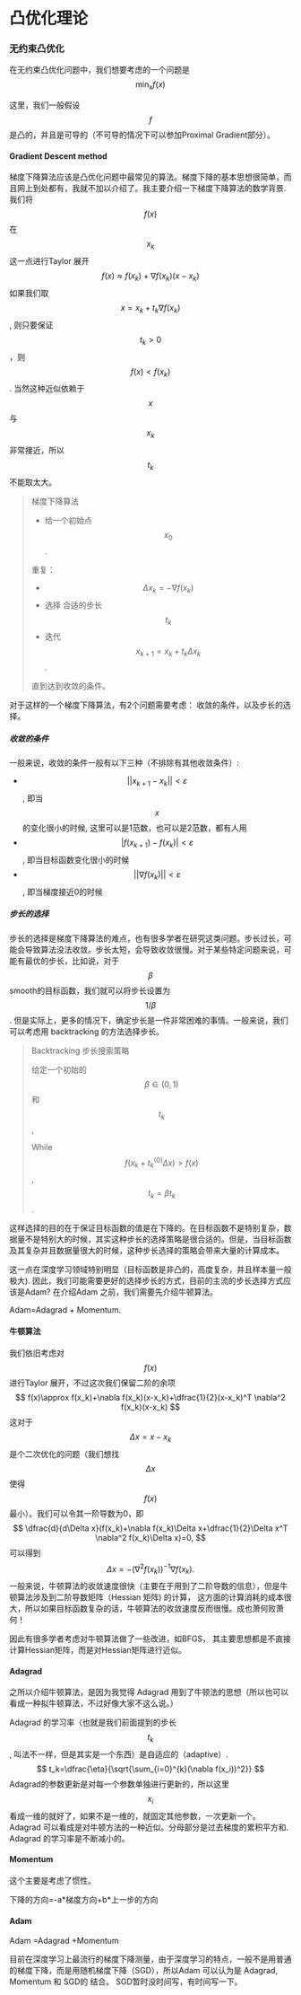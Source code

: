 # 凸优化理论

### 无约束凸优化

在无约束凸优化问题中，我们想要考虑的一个问题是
$$
\min_{x} f(x)
$$

这里，我们一般假设 $$f$$ 是凸的，并且是可导的（不可导的情况下可以参加Proximal Gradient部分）。

#### Gradient Descent method

梯度下降算法应该是凸优化问题中最常见的算法。梯度下降的基本思想很简单，而且网上到处都有，我就不加以介绍了。我主要介绍一下梯度下降算法的数学背景. 我们将 $$f(x)$$ 在 $$x_k$$这一点进行Taylor 展开
$$
f(x)\approx f(x_k)+\nabla f(x_k)(x-x_k)
$$
如果我们取 $$x=x_k+t_k \nabla f(x_k)$$, 则只要保证 $$t_k>0$$，则 $$f(x)<f(x_k)$$. 当然这种近似依赖于 $$x$$ 与 $$x_k$$ 非常接近，所以 $$t_k$$ 不能取太大。

> 梯度下降算法
>
> * 给一个初始点 $$x_0$$.
>
> 重复：
>
> * $$\Delta x_k=-\nabla f(x_k)$$
> * 选择 合适的步长 $$t_k$$
> * 迭代 $$x_{k+1}=x_k+t_k\Delta x_k$$.
>
> 直到达到收敛的条件。

对于这样的一个梯度下降算法，有2个问题需要考虑： 收敛的条件，以及步长的选择。

##### 收敛的条件

一般来说，收敛的条件一般有以下三种（不排除有其他收敛条件）:

* $$||x_{k+1}-x_{k}||<\varepsilon$$, 即当 $$x$$的变化很小的时候, 这里可以是1范数，也可以是2范数，都有人用
* $$|f(x_{k+1})-f(x_{k})|<\varepsilon$$, 即当目标函数变化很小的时候
* $$||\nabla f(x_k)||<\varepsilon$$, 即当梯度接近0的时候

##### 步长的选择

步长的选择是梯度下降算法的难点，也有很多学者在研究这类问题。步长过长，可能会导致算法没法收敛。步长太短，会导致收敛很慢。对于某些特定问题来说，可能有最优的步长，比如说，对于 $$\beta$$ smooth的目标函数，我们就可以将步长设置为 $$1/\beta$$. 但是实际上，更多的情况下，确定步长是一件非常困难的事情。一般来说，我们可以考虑用 backtracking 的方法选择步长。

> Backtracking 步长搜索策略
>
> 给定一个初始的 $$\beta\in (0,1)$$ 和 $$t_k$$,
>
> While $$f(x_k+t_k^{(0)}\Delta x)> f(x)$$,               $$t_k=\beta t_k$$.

这样选择的目的在于保证目标函数的值是在下降的。在目标函数不是特别复杂，数据量不是特别大的时候，其实这种步长的选择策略是很合适的。但是，当目标函数及其复杂并且数据量很大的时候，这种步长选择的策略会带来大量的计算成本。

这一点在深度学习领域特别明显（目标函数是非凸的，高度复杂，并且样本量一般极大).  因此，我们可能需要更好的选择步长的方式，目前的主流的步长选择方式应该是Adam? 在介绍Adam 之前，我们需要先介绍牛顿算法。

Adam=Adagrad + Momentum.

#### 牛顿算法

我们依旧考虑对 $$f(x)$$ 进行Taylor 展开，不过这次我们保留二阶的余项
$$
f(x)\approx f(x_k)+\nabla f(x_k)(x-x_k)+\dfrac{1}{2}(x-x_k)^T \nabla^2 f(x_k)(x-x_k)
$$
这对于 $$\Delta x=x-x_k$$ 是个二次优化的问题（我们想找$$\Delta x$$使得 $$f(x)$$最小）。我们可以令其一阶导数为0，即
$$
\dfrac{d}{d\Delta x}(f(x_k)+\nabla f(x_k)\Delta x+\dfrac{1}{2}\Delta x^T \nabla^2 f(x_k)\Delta x)=0,
$$
可以得到 
$$
\Delta x=-(\nabla^2 f(x_k))^{-1}\nabla f(x_k).
$$
一般来说，牛顿算法的收敛速度很快（主要在于用到了二阶导数的信息），但是牛顿算法涉及到二阶导数矩阵（Hessian 矩阵) 的计算， 这方面的计算消耗的成本很大，所以如果目标函数复杂的话，牛顿算法的收敛速度反而很慢。成也萧何败萧何！

因此有很多学者考虑对牛顿算法做了一些改进，如BFGS， 其主要思想都是不直接计算Hessian矩阵，而是对Hessian矩阵进行近似。

#### Adagrad

之所以介绍牛顿算法，是因为我觉得 Adagrad 用到了牛顿法的思想（所以也可以看成一种拟牛顿算法，不过好像大家不这么说。）

Adagrad 的学习率（也就是我们前面提到的步长 $$t_k$$, 叫法不一样，但是其实是一个东西）是自适应的（adaptive）.
$$
t_k=\dfrac{\eta}{\sqrt{\sum_{i=0}^{k}(\nabla f(x_i))^2}}
$$
Adagrad的参数更新是对每一个参数单独进行更新的，所以这里 $$x_i$$看成一维的就好了，如果不是一维的，就固定其他参数，一次更新一个。 Adagrad 可以看成是对牛顿方法的一种近似。分母部分是过去梯度的累积平方和.  Adagrad 的学习率是不断减小的。

#### Momentum

这个主要是考虑了惯性。

下降的方向=-a\*梯度方向+b\*上一步的方向

#### Adam

Adam =Adagrad +Momentum

目前在深度学习上最流行的梯度下降测量，由于深度学习的特点，一般不是用普通的梯度下降，而是用随机梯度下降（SGD），所以Adam 可以认为是 Adagrad, Momentum 和 SGD的 结合。 SGD暂时没时间写，有时间写一下。

